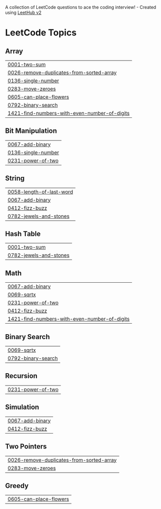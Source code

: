 A collection of LeetCode questions to ace the coding interview! - Created using [LeetHub v2](https://github.com/arunbhardwaj/LeetHub-2.0)
<!---LeetCode Topics Start-->
# LeetCode Topics
## Array
|  |
| ------- |
| [0001-two-sum](https://github.com/nabeel292200/leetcode/tree/master/0001-two-sum) |
| [0026-remove-duplicates-from-sorted-array](https://github.com/nabeel292200/leetcode/tree/master/0026-remove-duplicates-from-sorted-array) |
| [0136-single-number](https://github.com/nabeel292200/leetcode/tree/master/0136-single-number) |
| [0283-move-zeroes](https://github.com/nabeel292200/leetcode/tree/master/0283-move-zeroes) |
| [0605-can-place-flowers](https://github.com/nabeel292200/leetcode/tree/master/0605-can-place-flowers) |
| [0792-binary-search](https://github.com/nabeel292200/leetcode/tree/master/0792-binary-search) |
| [1421-find-numbers-with-even-number-of-digits](https://github.com/nabeel292200/leetcode/tree/master/1421-find-numbers-with-even-number-of-digits) |
## Bit Manipulation
|  |
| ------- |
| [0067-add-binary](https://github.com/nabeel292200/leetcode/tree/master/0067-add-binary) |
| [0136-single-number](https://github.com/nabeel292200/leetcode/tree/master/0136-single-number) |
| [0231-power-of-two](https://github.com/nabeel292200/leetcode/tree/master/0231-power-of-two) |
## String
|  |
| ------- |
| [0058-length-of-last-word](https://github.com/nabeel292200/leetcode/tree/master/0058-length-of-last-word) |
| [0067-add-binary](https://github.com/nabeel292200/leetcode/tree/master/0067-add-binary) |
| [0412-fizz-buzz](https://github.com/nabeel292200/leetcode/tree/master/0412-fizz-buzz) |
| [0782-jewels-and-stones](https://github.com/nabeel292200/leetcode/tree/master/0782-jewels-and-stones) |
## Hash Table
|  |
| ------- |
| [0001-two-sum](https://github.com/nabeel292200/leetcode/tree/master/0001-two-sum) |
| [0782-jewels-and-stones](https://github.com/nabeel292200/leetcode/tree/master/0782-jewels-and-stones) |
## Math
|  |
| ------- |
| [0067-add-binary](https://github.com/nabeel292200/leetcode/tree/master/0067-add-binary) |
| [0069-sqrtx](https://github.com/nabeel292200/leetcode/tree/master/0069-sqrtx) |
| [0231-power-of-two](https://github.com/nabeel292200/leetcode/tree/master/0231-power-of-two) |
| [0412-fizz-buzz](https://github.com/nabeel292200/leetcode/tree/master/0412-fizz-buzz) |
| [1421-find-numbers-with-even-number-of-digits](https://github.com/nabeel292200/leetcode/tree/master/1421-find-numbers-with-even-number-of-digits) |
## Binary Search
|  |
| ------- |
| [0069-sqrtx](https://github.com/nabeel292200/leetcode/tree/master/0069-sqrtx) |
| [0792-binary-search](https://github.com/nabeel292200/leetcode/tree/master/0792-binary-search) |
## Recursion
|  |
| ------- |
| [0231-power-of-two](https://github.com/nabeel292200/leetcode/tree/master/0231-power-of-two) |
## Simulation
|  |
| ------- |
| [0067-add-binary](https://github.com/nabeel292200/leetcode/tree/master/0067-add-binary) |
| [0412-fizz-buzz](https://github.com/nabeel292200/leetcode/tree/master/0412-fizz-buzz) |
## Two Pointers
|  |
| ------- |
| [0026-remove-duplicates-from-sorted-array](https://github.com/nabeel292200/leetcode/tree/master/0026-remove-duplicates-from-sorted-array) |
| [0283-move-zeroes](https://github.com/nabeel292200/leetcode/tree/master/0283-move-zeroes) |
## Greedy
|  |
| ------- |
| [0605-can-place-flowers](https://github.com/nabeel292200/leetcode/tree/master/0605-can-place-flowers) |
<!---LeetCode Topics End-->